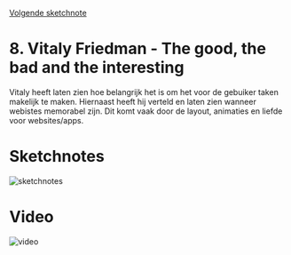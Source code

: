 [Volgende sketchnote]()

# 8.  Vitaly Friedman - The good, the bad and the interesting
Vitaly heeft laten zien hoe belangrijk het is om het voor de gebuiker taken makelijk te maken. Hiernaast heeft hij verteld en laten zien wanneer webistes memorabel zijn. Dit komt vaak door de layout, animaties en liefde voor websites/apps.

# Sketchnotes
![sketchnotes](8.png)

# Video
![video](https://drive.google.com/file/d/1AcebyHj_ocvwYHfBv25OFnOs4Un3dSVJ/view)